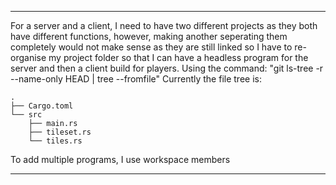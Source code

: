 -----

For a server and a client, I need to have two different projects as they both have different functions, however, making another seperating them completely would not make sense as they are still linked so I have to re-organise my project folder so that I can have a headless program for the server and then a client build for players. 
Using the command: "git ls-tree -r --name-only HEAD | tree --fromfile"
Currently the file tree is:
```
.
├── Cargo.toml
└── src
    ├── main.rs
    ├── tileset.rs
    └── tiles.rs
```
To add multiple programs, I use workspace members

-----

